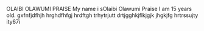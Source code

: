 OLAIBI OLAWUMI PRAISE
My name i sOlaibi Olawumi Praise
I am 15 years old. 
gxfnfjdfhjh
hrghdfhfgj
hrdftgh
trhytrjutt
drtjgghkjflkjgjk
jhgkjfg
hrtrssujty
ity67i
